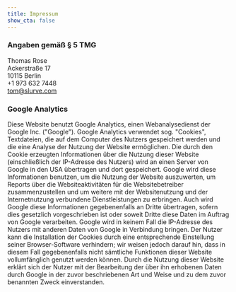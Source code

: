 ```yaml
---
title: Impressum
show_cta: false
---
```


### Angaben gemäß § 5 TMG
Thomas Rose\
Ackerstraße 17\
10115 Berlin\
+1 973 632 7448\
tom@slurve.com

### Google Analytics
Diese Website benutzt Google Analytics, einen Webanalysedienst der Google Inc. ("Google"). Google Analytics verwendet sog. "Cookies", Textdateien, die auf dem Computer des Nutzers gespeichert werden und die eine Analyse der Nutzung der Website ermöglichen. Die durch den Cookie erzeugten Informationen über die Nutzung dieser Website (einschließlich der IP-Adresse des Nutzers) wird an einen Server von Google in den USA übertragen und dort gespeichert. Google wird diese Informationen benutzen, um die Nutzung der Website auszuwerten, um Reports über die Websiteaktivitäten für die Websitebetreiber zusammenzustellen und um weitere mit der Websitenutzung und der Internetnutzung verbundene Dienstleistungen zu erbringen. Auch wird Google diese Informationen gegebenenfalls an Dritte übertragen, sofern dies gesetzlich vorgeschrieben ist oder soweit Dritte diese Daten im Auftrag von Google verarbeiten. Google wird in keinem Fall die IP-Adresse des Nutzers mit anderen Daten von Google in Verbindung bringen. Der Nutzer kann die Installation der Cookies durch eine entsprechende Einstellung seiner Browser-Software verhindern; wir weisen jedoch darauf hin, dass in diesem Fall gegebenenfalls nicht sämtliche Funktionen dieser Website vollumfänglich genutzt werden können. Durch die Nutzung dieser Website erklärt sich der Nutzer mit der Bearbeitung der über ihn erhobenen Daten durch Google in der zuvor beschriebenen Art und Weise und zu dem zuvor benannten Zweck einverstanden.

